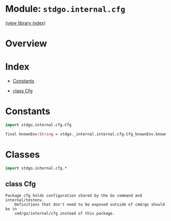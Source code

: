 # Module: `stdgo.internal.cfg`

[(view library index)](../../stdgo.md)


# Overview


# Index


- [Constants](<#constants>)

- [class Cfg](<#class-cfg>)

# Constants


```haxe
import stdgo.internal.cfg.Cfg
```


```haxe
final knownEnv:String = stdgo._internal.internal.cfg.Cfg_knownEnv.knownEnv
```


# Classes


```haxe
import stdgo.internal.cfg.*
```


## class Cfg


```
Package cfg holds configuration shared by the Go command and internal/testenv.
    Definitions that don't need to be exposed outside of cmd/go should be in
    cmd/go/internal/cfg instead of this package.
```
